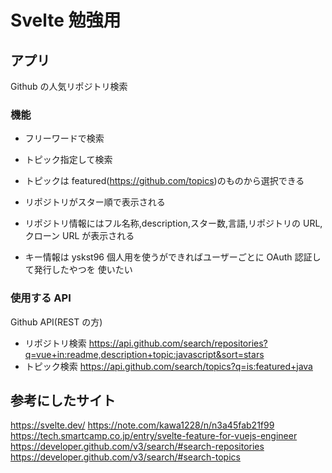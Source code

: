# Svelte 勉強用

## アプリ

Github の人気リポジトリ検索

### 機能

- フリーワードで検索
- トピック指定して検索
- トピックは featured(https://github.com/topics)のものから選択できる
- リポジトリがスター順で表示される
- リポジトリ情報にはフル名称,description,スター数,言語,リポジトリの URL,クローン URL が表示される

- キー情報は yskst96 個人用を使うができればユーザーごとに OAuth 認証して発行したやつを
  使いたい

### 使用する API

Github API(REST の方)

- リポジトリ検索
  https://api.github.com/search/repositories?q=vue+in:readme,description+topic:javascript&sort=stars
- トピック検索
  https://api.github.com/search/topics?q=is:featured+java

## 参考にしたサイト

https://svelte.dev/
https://note.com/kawa1228/n/n3a45fab21f99
https://tech.smartcamp.co.jp/entry/svelte-feature-for-vuejs-engineer
https://developer.github.com/v3/search/#search-repositories
https://developer.github.com/v3/search/#search-topics
